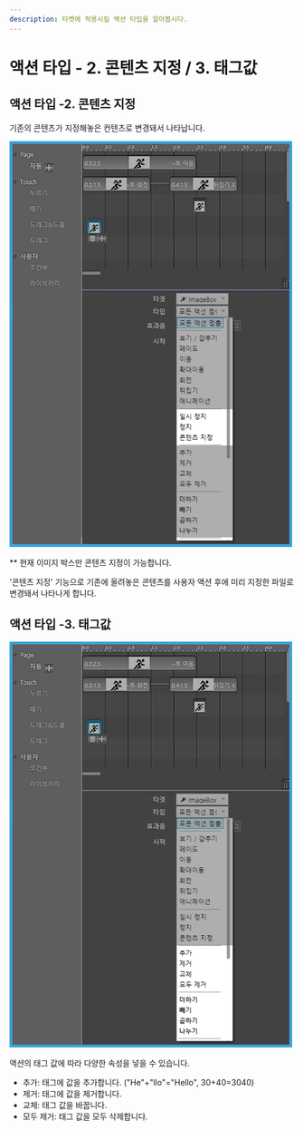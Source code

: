 ```yaml
---
description: 타켓에 적용시킬 액션 타입을 알아봅시다.
---
```


# 액션 타입 - 2. 콘텐츠 지정 / 3. 태그값

## 액션 타입 -2. 콘텐츠 지정

기존의 콘텐츠가 지정해놓은 컨텐츠로 변경돼서 나타납니다.

![](../.gitbook/assets/2%20%281%29.jpg)

\*\* 현재 이미지 박스만 콘텐츠 지정이 가능합니다.

'콘텐츠 지정' 기능으로 기존에 올려놓은 콘텐츠를 사용자 액션 후에 미리 지정한 파일로 변경돼서 나타나게 합니다. 

## **액션 타입 -3. 태그값**

![](../.gitbook/assets/3.jpg)

액션의 태그 값에 따라 다양한 속성을 넣을 수 있습니다.

* 추가: 태그에 값을 추가합니다. \("He"+"llo"="Hello", 30+40=3040\)
* 제거: 태그에 값을 제거합니다.
* 교체: 태그 값을 바꿉니다.
* 모두 제거: 태그 값을 모두 삭제합니다.





